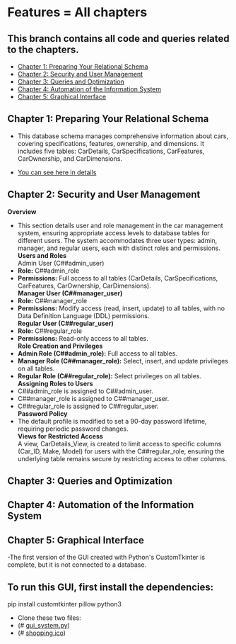 # Features = All chapters

## This branch contains all code and queries related to the chapters.
- [Chapter 1: Preparing Your Relational Schema](#chapter-1-preparing-your-relational-schema)
- [Chapter 2: Security and User Management](#chapter-2-Security-and-User-Management)
- [ Chapter 3: Queries and Optimization](#Chapter-3-Queries-and-Optimization)
- [Chapter 4: Automation of the Information System](#Chapter-4-Automation-of-the-Information-System)
- [Chapter 5: Graphical Interface](#Chapter-5-Graphical-Interface)


## Chapter 1: Preparing Your Relational Schema
- This database schema manages comprehensive information about cars, covering specifications, features, ownership, and dimensions. It includes five tables: CarDetails, CarSpecifications, CarFeatures, CarOwnership, and CarDimensions. 

- [You can see here in details](https://github.com/Krutik-Vanjara/VEHICLE_DATABASE/tree/DATASET)
## Chapter 2: Security and User Management
 **Overview** 
- This section details user and role management in the car management system, ensuring appropriate access levels to database tables for different users. The system accommodates three user types: admin, manager, and regular users, each with distinct roles and permissions.
 **Users and Roles**  
Admin User (C##admin_user)
- **Role:** C##admin_role  
- **Permissions:** Full access to all tables (CarDetails, CarSpecifications, CarFeatures, CarOwnership, CarDimensions).  
**Manager User (C##manager_user)**  
- **Role:** C##manager_role  
- **Permissions:** Modify access (read, insert, update) to all tables, with no Data Definition Language (DDL) permissions.  
**Regular User (C##regular_user)**  
- **Role:** C##regular_role  
- **Permissions:** Read-only access to all tables.  
**Role Creation and Privileges**  
- **Admin Role (C##admin_role):** Full access to all tables.  
- **Manager Role (C##manager_role):** Select, insert, and update privileges on all tables.  
- **Regular Role (C##regular_role):** Select privileges on all tables.  
**Assigning Roles to Users**  
- C##admin_role is assigned to C##admin_user.  
- C##manager_role is assigned to C##manager_user.  
- C##regular_role is assigned to C##regular_user.  
**Password Policy**  
- The default profile is modified to set a 90-day password lifetime, requiring periodic password changes.  
**Views for Restricted Access**  
A view, CarDetails_View, is created to limit access to specific columns (Car_ID, Make, Model) for users with the C##regular_role, ensuring the underlying table remains secure by restricting access to other columns.
## Chapter 3: Queries and Optimization

## Chapter 4: Automation of the Information System

## Chapter 5: Graphical Interface

 -The first version of the GUI created with Python's CustomTkinter is complete, but it is not connected to a database.

## To run this GUI, first install the dependencies:

pip install customtkinter pillow python3

-  Clone these two files:
-  (# [gui_system.py](https://github.com/Krutik-Vanjara/VEHICLE_DATABASE/blob/Features/gui_system.py))
-  (# [shopping.ico](https://github.com/Krutik-Vanjara/VEHICLE_DATABASE/blob/Features/shopping.ico))
